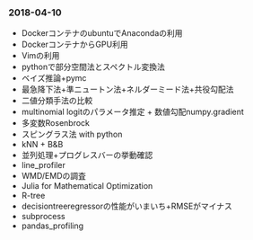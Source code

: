 ### 2018-04-10
- DockerコンテナのubuntuでAnacondaの利用
- DockerコンテナからGPU利用
- Vimの利用
- pythonで部分空間法とスペクトル変換法
- ベイズ推論+pymc
- 最急降下法+準ニュートン法+ネルダーミード法+共役勾配法
- 二値分類手法の比較
- multinomial logitのパラメータ推定 + 数値勾配numpy.gradient
- 多変数Rosenbrock
- スピングラス法 with python
- kNN + B&B
- 並列処理+プログレスバーの挙動確認
- line_profiler
- WMD/EMDの調査
- Julia for Mathematical Optimization
- R-tree
- decisiontreeregressorの性能がいまいち+RMSEがマイナス
- subprocess
- pandas_profiling
